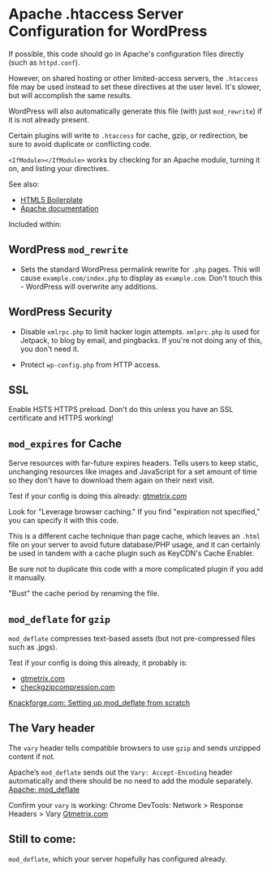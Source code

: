 # Apache .htaccess Server Configuration for WordPress

 If possible, this code should go in Apache's configuration files directly (such as `httpd.conf`).

However, on shared hosting or other limited-access servers, the `.htaccess` file may be used instead to set these directives at the user level. It's slower, but will accomplish the same results.

WordPress will also automatically generate this file (with just `mod_rewrite`) if it is not already present.

Certain plugins will write to `.htaccess` for cache, gzip, or redirection, be sure to avoid duplicate or conflicting code.

`<IfModule></IfModule>` works by checking for an Apache module, turning it on, and listing your directives.

See also:
* [HTML5 Boilerplate](https://github.com/h5bp/html5-boilerplate/blob/master/dist/.htaccess)
* [Apache documentation](https://httpd.apache.org/docs/current/howto/htaccess.html)

Included within:

## WordPress `mod_rewrite`

* Sets the standard WordPress permalink rewrite for `.php` pages. This will cause `example.com/index.php` to display as `example.com`. Don't touch this - WordPress will overwrite any additions.

## WordPress Security

* Disable `xmlrpc.php` to limit hacker login attempts. `xmlprc.php` is used for Jetpack, to blog by email, and pingbacks. If you're not doing any of this, you don't need it.

* Protect `wp-config.php` from HTTP access.

## SSL

Enable HSTS HTTPS preload. Don't do this unless you have an SSL certificate and HTTPS working!

## `mod_expires` for Cache

Serve resources with far-future expires headers. Tells users to keep static, unchanging resources like images and JavaScript for a set amount of time so they don't have to download them again on their next visit.

Test if your config is doing this already: [gtmetrix.com](https://gtmetrix.com/)

Look for "Leverage browser caching." If you find "expiration not specified," you can specify it with this code.

This is a different cache technique than page cache, which leaves an `.html` file on your server to avoid future database/PHP usage, and
it can certainly be used in tandem with a cache plugin such as KeyCDN's Cache Enabler.

Be sure not to duplicate this code with a more complicated plugin if you add it manually.

"Bust" the cache period by renaming the file.

## `mod_deflate` for `gzip`

`mod_deflate` compresses text-based assets (but not pre-compressed files such as .jpgs).

Test if your config is doing this already, it probably is:
* [gtmetrix.com](https://gtmetrix.com/)
* [checkgzipcompression.com](https://checkgzipcompression.com/)

[Knackforge.com: Setting up mod_deflate from scratch](https://knackforge.com/blog/karalmax/how-enable-gzip-compression-apache)

## The Vary header

The `vary` header tells compatible browsers to use `gzip` and sends unzipped content if not.

Apache’s `mod_deflate` sends out the `Vary: Accept-Encoding` header automatically and there should be no need to add the module separately.
[Apache: mod_deflate](https://httpd.apache.org/docs/2.4/mod/mod_deflate.html)

Confirm your `vary` is working:
Chrome DevTools: Network > Response Headers > Vary
[Gtmetrix.com](https://gtmetrix.com/)

## Still to come:

`mod_deflate`, which your server hopefully has configured already.
